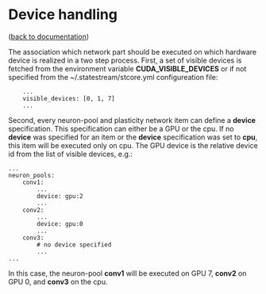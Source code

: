Device handling
===============
([back to documentation](README.md))


The association which network part should be executed on which hardware device is realized in a two step process. First, a set of visible devices is fetched from the environment variable **CUDA_VISIBLE_DEVICES** or if not specified from the ~/.statestream/stcore.yml configureation file:

```
	...
	visible_devices: [0, 1, 7]
	...
```

Second, every neuron-pool and plasticity network item can define a **device** specification. This specification can either be a GPU or the cpu. If no **device** was specified for an item or the **device** specification was set to __cpu__, this item will be executed only on cpu. The GPU device is the relative device id from the list of visible devices, e.g.:

```
...
neuron_pools:
	conv1:
		...
		device: gpu:2
		...
	conv2:
		...
		device: gpu:0
		...
	conv3:
		# no device specified
		...
...
```

In this case, the neuron-pool __conv1__ will be executed on GPU 7, __conv2__ on GPU 0, and __conv3__ on the cpu.

